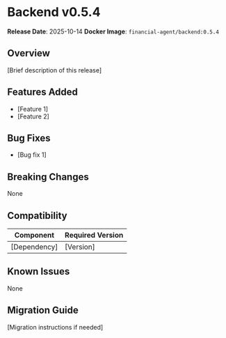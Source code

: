 # Backend v0.5.4

**Release Date**: 2025-10-14
**Docker Image**: `financial-agent/backend:0.5.4`

## Overview

[Brief description of this release]

## Features Added

- [Feature 1]
- [Feature 2]

## Bug Fixes

- [Bug fix 1]

## Breaking Changes

None

## Compatibility

| Component | Required Version |
|-----------|-----------------|
| [Dependency] | [Version] |

## Known Issues

None

## Migration Guide

[Migration instructions if needed]
